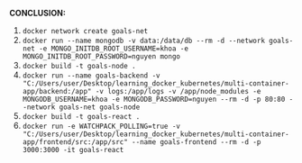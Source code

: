 **CONCLUSION:**
1. `docker network create goals-net`
2. `docker run --name mongodb -v data:/data/db --rm -d --network goals-net -e MONGO_INITDB_ROOT_USERNAME=khoa -e MONGO_INITDB_ROOT_PASSWORD=nguyen mongo`
3. `docker build -t goals-node .`
4. `docker run --name goals-backend -v "C:/Users/user/Desktop/learning_docker_kubernetes/multi-container-app/backend:/app" -v logs:/app/logs -v /app/node_modules -e MONGODB_USERNAME=khoa -e MONGODB_PASSWORD=nguyen --rm -d -p 80:80 --network goals-net goals-node`
5. `docker build -t goals-react .`
6. `docker run -e WATCHPACK_POLLING=true -v "C:/Users/user/Desktop/learning_docker_kubernetes/multi-container-app/frontend/src:/app/src" --name goals-frontend --rm -d -p 3000:3000 -it goals-react`